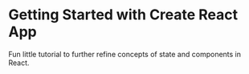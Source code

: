# Getting Started with Create React App

Fun little tutorial to further refine concepts of state and components in React.